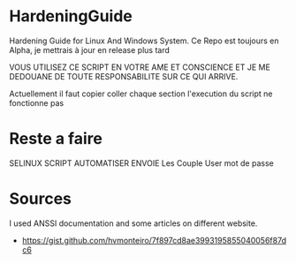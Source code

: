 # HardeningGuide
Hardening Guide for Linux And Windows System. 
Ce Repo est toujours en Alpha, je mettrais à jour en release plus tard

VOUS UTILISEZ CE SCRIPT EN VOTRE AME ET CONSCIENCE ET JE ME DEDOUANE DE TOUTE RESPONSABILITE SUR CE QUI ARRIVE.

Actuellement il faut copier coller chaque section l'execution du script ne fonctionne pas

# Reste a faire
SELINUX
SCRIPT AUTOMATISER
ENVOIE Les Couple User mot de passe

# Sources
I used ANSSI documentation and some articles on different website.
 - https://gist.github.com/hvmonteiro/7f897cd8ae3993195855040056f87dc6
 
